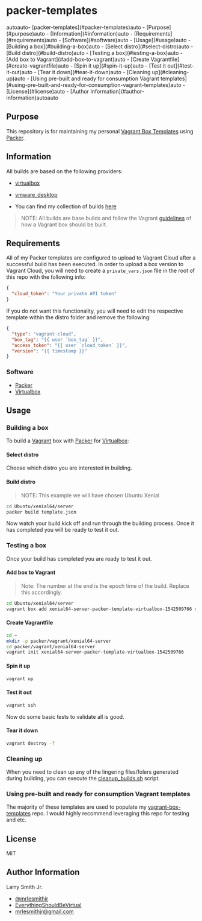 # packer-templates

<!-- TOC -->autoauto- [packer-templates](#packer-templates)auto    - [Purpose](#purpose)auto    - [Information](#information)auto    - [Requirements](#requirements)auto        - [Software](#software)auto    - [Usage](#usage)auto        - [Building a box](#building-a-box)auto            - [Select distro](#select-distro)auto            - [Build distro](#build-distro)auto        - [Testing a box](#testing-a-box)auto            - [Add box to Vagrant](#add-box-to-vagrant)auto            - [Create Vagrantfile](#create-vagrantfile)auto            - [Spin it up](#spin-it-up)auto            - [Test it out](#test-it-out)auto            - [Tear it down](#tear-it-down)auto        - [Cleaning up](#cleaning-up)auto        - [Using pre-built and ready for consumption Vagrant templates](#using-pre-built-and-ready-for-consumption-vagrant-templates)auto    - [License](#license)auto    - [Author Information](#author-information)autoauto<!-- /TOC -->

## Purpose

This repository is for maintaining my personal
[Vagrant Box Templates](https://github.com/mrlesmithjr/vagrant-box-templates)
using [Packer](https://www.packer.io).

## Information

All builds are based on the following providers:

- [virtualbox](https://www.virtualbox.org)
- [vmware_desktop](https://www.vmware.com)

- You can find my collection of builds [here](https://app.vagrantup.com/mrlesmithjr)

> NOTE: All builds are base builds and follow the Vagrant [guidelines](https://www.vagrantup.com/docs/boxes/base.html) of how a Vagrant
> box should be built.

## Requirements

All of my Packer templates are configured to upload to Vagrant Cloud after a successful build has been executed. In order to upload a box version to Vagrant Cloud, you will need to create a `private_vars.json` file in the root of this repo with the following info:

```json
{
  "cloud_token": "Your private API token"
}
```

If you do not want this functionality, you will need to edit the respective template within the distro folder and remove the following:

```json
{
  "type": "vagrant-cloud",
  "box_tag": "{{ user `box_tag` }}",
  "access_token": "{{ user `cloud_token` }}",
  "version": "{{ timestamp }}"
}
```

### Software

- [Packer](https://www.packer.io)
- [Virtualbox](https://www.virtualbox.org)

## Usage

### Building a box

To build a [Vagrant](https://www.vagrantup.com) box with [Packer](https://packer.io)
for [Virtualbox](https://www.virtualbox.org):

#### Select distro

Choose which distro you are interested in building.

#### Build distro

> NOTE: This example we will have chosen Ubuntu Xenial

```bash
cd Ubuntu/xenial64/server
packer build template.json
```

Now watch your build kick off and run through the building process. Once it has
completed you will be ready to test it out.

### Testing a box

Once your build has completed you are ready to test it out.

#### Add box to Vagrant

> Note: The number at the end is the epoch time of the build. Replace this accordingly.

```bash
cd Ubuntu/xenial64/server
vagrant box add xenial64-server-packer-template-virtualbox-1542509766 xenial64-server-packer-template-virtualbox-1542509766.box
```

#### Create Vagrantfile

```bash
cd ~
mkdir -p packer/vagrant/xenial64-server
cd packer/vagrant/xenial64-server
vagrant init xenial64-server-packer-template-virtualbox-1542509766
```

#### Spin it up

```bash
vagrant up
```

#### Test it out

```bash
vagrant ssh
```

Now do some basic tests to validate all is good.

#### Tear it down

```bash
vagrant destroy -f
```

### Cleaning up

When you need to clean up any of the lingering files/folers generated during
building, you can execute the [cleanup_builds.sh](cleanup_builds.sh) script.

### Using pre-built and ready for consumption Vagrant templates

The majority of these templates are used to populate my [vagrant-box-templates](https://github.com/mrlesmithjr/vagrant-box-templates) repo. I would highly
recommend leveraging this repo for testing and etc.

## License

MIT

## Author Information

Larry Smith Jr.

- [@mrlesmithjr](https://www.twitter.com/mrlesmithjr)
- [EverythingShouldBeVirtual](http://everythingshouldbevirtual.com)
- [mrlesmithjr@gmail.com](mailto:mrlesmithjr@gmail.com)
